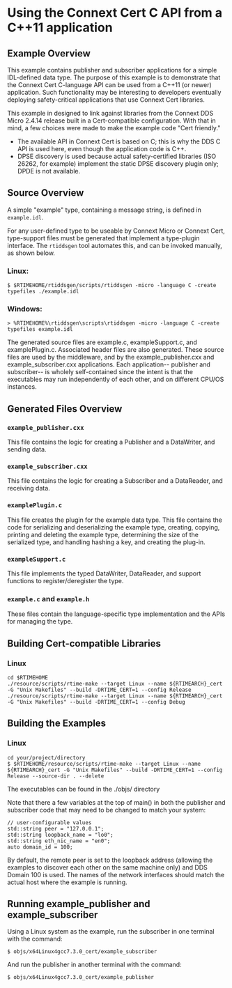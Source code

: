 # Using the Connext Cert C API from a C++11 application

## Example Overview

This example contains publisher and subscriber applications for a simple IDL-defined data type. The purpose of this example is to demonstrate that the Connext Cert C-language API can be used from a C++11 (or newer) application. Such functionality may be interesting 
to developers eventually deploying safety-critical applications that use Connext Cert libraries.

This example in designed to link against libraries from the Connext DDS Micro 2.4.14 release built in a Cert-compatible configuration. With that in mind, a few choices were made to make the example code "Cert friendly."
* The available API in Connext Cert is based on C; this is why the DDS C API is used here, even though the application code is C++.  
* DPSE discovery is used because actual safety-certified libraries (ISO 26262, for example) implement the static DPSE discovery plugin only; DPDE is not available.

## Source Overview

A simple "example" type, containing a message string, is defined in `example.idl`.

For any user-defined type to be useable by Connext Micro or Connext Cert, type-support files must be generated that implement a type-plugin interface. The `rtiddsgen` tool automates this, and can be invoked manually, as shown below.

### Linux:

    $ $RTIMEHOME/rtiddsgen/scripts/rtiddsgen -micro -language C -create typefiles ./example.idl

### Windows:

    > %RTIMEHOME%\rtiddsgen\scripts\rtiddsgen -micro -language C -create typefiles example.idl


The generated source files are example.c, exampleSupport.c, and 
examplePlugin.c. Associated header files are also generated. These source files are used by the middleware, and by the example_publisher.cxx and example_subscriber.cxx applications. Each application-- publisher and subscriber-- is wholely self-contained since the intent is that the executables may run independently of each other, and on different CPU/OS instances.


## Generated Files Overview

### `example_publisher.cxx`
This file contains the logic for creating a Publisher and a DataWriter, and sending data.  

### `example_subscriber.cxx`
This file contains the logic for creating a Subscriber and a DataReader, and receiving data.

### `examplePlugin.c`
This file creates the plugin for the example data type.  This file contains the code for serializing and deserializing the example type, creating, copying, printing and deleting the example type, determining the size of the serialized type, and handling hashing a key, and creating the plug-in.

### `exampleSupport.c`
This file implements the typed DataWriter, DataReader, and support functions to register/deregister the type. 

### `example.c` and `example.h`
These files contain the language-specific type implementation and the APIs for managing the type. 

## Building Cert-compatible Libraries

### Linux
    cd $RTIMEHOME
    ./resource/scripts/rtime-make --target Linux --name ${RTIMEARCH}_cert -G "Unix Makefiles" --build -DRTIME_CERT=1 --config Release 
    ./resource/scripts/rtime-make --target Linux --name ${RTIMEARCH}_cert -G "Unix Makefiles" --build -DRTIME_CERT=1 --config Debug

## Building the Examples

### Linux

    cd your/project/directory 
    $ $RTIMEHOME/resource/scripts/rtime-make --target Linux --name ${RTIMEARCH}_cert -G "Unix Makefiles" --build -DRTIME_CERT=1 --config Release --source-dir . --delete

The executables can be found in the ./objs/<architecture> directory

Note that there a few variables at the top of main() in both the publisher and
subscriber code that may need to be changed to match your system:

    // user-configurable values
    std::string peer = "127.0.0.1";
    std::string loopback_name = "lo0";
    std::string eth_nic_name = "en0";
    auto domain_id = 100;

By default, the remote peer is set to the loopback address (allowing the 
examples to discover each other on the same machine only) and DDS Domain 100 is 
used. The names of the network interfaces should match the actual host where the
example is running. 


## Running example_publisher and example_subscriber

Using a Linux system as the example, run the subscriber in one terminal with the 
command:

    $ objs/x64Linux4gcc7.3.0_cert/example_subscriber 

And run the publisher in another terminal with the command:

    $ objs/x64Linux4gcc7.3.0_cert/example_publisher 
